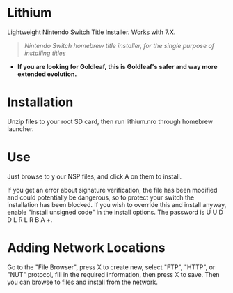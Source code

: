 # Lithium
Lightweight Nintendo Switch Title Installer.  Works with 7.X.

> *Nintendo Switch homebrew title installer, for the single purpose of installing titles*

- **If you are looking for Goldleaf, this is Goldleaf's safer and way more extended evolution.**

# Installation
Unzip files to your root SD card, then run lithium.nro through homebrew launcher.

# Use
Just browse to y our NSP files, and click A on them to install.

If you get an error about signature verification, the file has been modified and could potentially be dangerous, so to protect your switch the installation has been blocked.  If you wish to override this and install anyway, enable "install unsigned code" in the install options.  The password is U U D D L R L R B A +.

# Adding Network Locations
Go to the "File Browser", press X to create new, select "FTP", "HTTP", or "NUT" protocol, fill in the required information, then press X to save.  Then you can browse to files and install from the network.
